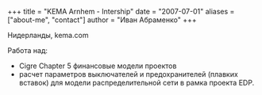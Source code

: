 +++
title = "KEMA Arnhem - Intership"
date = "2007-07-01"
aliases = ["about-me", "contact"]
author = "Иван Абраменко"
+++

Нидерланды, kema.com

Работа над: 
- Cigre Chapter 5 финансовые модели проектов
- расчет параметров выключателей и предохранителей (плавких вставок) для модели распределительной сети в рамка проекта EDP.
